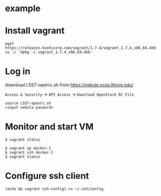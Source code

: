 example
==

# Install vagrant

```
wget https://releases.hashicorp.com/vagrant/1.7.4/vagrant_1.7.4_x86_64.deb
su -c 'dpkg -i vagrant_1.7.4_x86_64.deb'
```

# Log in

download LSST-openrc.sh from https://nebula.ncsa.illinois.edu/

`Access & Security` -> `API Access` -> `Download OpenStack RC File`

    source LSST-openrc.sh
    <input nebula pasword>

# Monitor and start VM

```
$ vagrant status

$ vagrant up docker-1
$ vagrant ssh docker-1
$ vagrant status
```

# Configure ssh client

```
(echo && vagrant ssh-config) >> ~/.ssh/config
```
